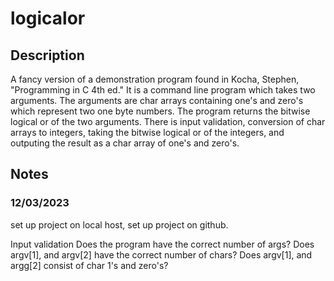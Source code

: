 # logicalor
## Description
A fancy version of a demonstration program found in Kocha, Stephen,
"Programming in C 4th ed." It is a command line program which takes two
arguments. The arguments are char arrays containing one's and zero's which
represent two one byte numbers. The program returns the bitwise logical or of
the two arguments. There is input validation, conversion of char arrays to 
integers, taking the bitwise logical or of the integers, and outputing the 
result as a char array of one's and zero's.
## Notes
### 12/03/2023
set up project on local host, set up project on github.

Input validation
    Does the program have the correct number of args?
    Does argv[1], and argv[2] have the correct number of chars?
    Does argv[1], and argg[2] consist of char 1's and zero's?
